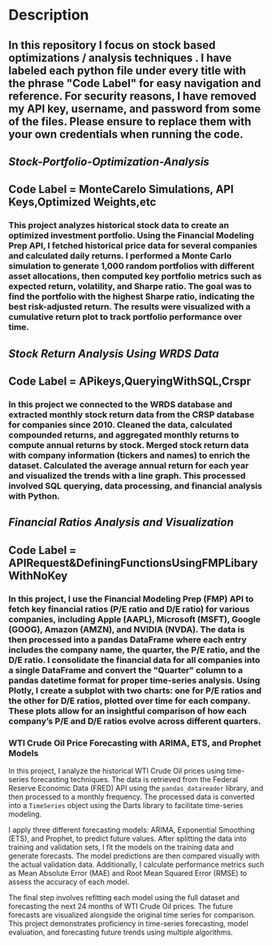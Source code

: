 # Description
## In this repository I focus on stock based optimizations / analysis techniques . I have labeled each python file under every title with the phrase "Code Label" for easy navigation and reference. For security reasons, I have removed my API key, username, and password from some of the files. Please ensure to replace them with your own credentials when running the code.






## *Stock-Portfolio-Optimization-Analysis*

## Code Label = MonteCarelo Simulations, API Keys,Optimized Weights,etc

### This project  analyzes historical stock data to create an optimized investment portfolio. Using the Financial Modeling Prep API, I fetched historical price data for several companies and calculated daily returns. I performed a Monte Carlo simulation to generate 1,000 random portfolios with different asset allocations, then computed key portfolio metrics such as expected return, volatility, and Sharpe ratio. The goal was to find the portfolio with the highest Sharpe ratio, indicating the best risk-adjusted return. The results were visualized with a cumulative return plot to track portfolio performance over time. 




## *Stock Return Analysis Using WRDS Data*

## Code Label = APikeys,QueryingWithSQL,Crspr

### In this project we connected to the WRDS database and extracted monthly stock return data from the CRSP database for companies since 2010. Cleaned the data, calculated compounded returns, and aggregated monthly returns to compute annual returns by stock. Merged stock return data with company information (tickers and names) to enrich the dataset. Calculated the average annual return for each year and visualized the trends with a line graph. This processed involved SQL querying, data processing, and financial analysis with Python.




## *Financial Ratios Analysis and Visualization*

## Code Label = APIRequest&DefiningFunctionsUsingFMPLibaryWithNoKey

### In this project, I use the Financial Modeling Prep (FMP) API to fetch key financial ratios (P/E ratio and D/E ratio) for various companies, including Apple (AAPL), Microsoft (MSFT), Google (GOOG), Amazon (AMZN), and NVIDIA (NVDA). The data is then processed into a pandas DataFrame where each entry includes the company name, the quarter, the P/E ratio, and the D/E ratio. I consolidate the financial data for all companies into a single DataFrame and convert the "Quarter" column to a pandas datetime format for proper time-series analysis. Using Plotly, I create a subplot with two charts: one for P/E ratios and the other for D/E ratios, plotted over time for each company. These plots allow for an insightful comparison of how each company’s P/E and D/E ratios evolve across different quarters. 




### WTI Crude Oil Price Forecasting with ARIMA, ETS, and Prophet Models

In this project, I analyze the historical WTI Crude Oil prices using time-series forecasting techniques. The data is retrieved from the Federal Reserve Economic Data (FRED) API using the `pandas_datareader` library, and then processed to a monthly frequency. The processed data is converted into a `TimeSeries` object using the Darts library to facilitate time-series modeling.

I apply three different forecasting models: ARIMA, Exponential Smoothing (ETS), and Prophet, to predict future values. After splitting the data into training and validation sets, I fit the models on the training data and generate forecasts. The model predictions are then compared visually with the actual validation data. Additionally, I calculate performance metrics such as Mean Absolute Error (MAE) and Root Mean Squared Error (RMSE) to assess the accuracy of each model.

The final step involves refitting each model using the full dataset and forecasting the next 24 months of WTI Crude Oil prices. The future forecasts are visualized alongside the original time series for comparison. This project demonstrates proficiency in time-series forecasting, model evaluation, and forecasting future trends using multiple algorithms.






